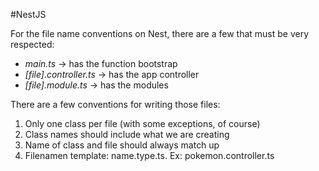 
#NestJS

For the file name conventions on Nest, there are a few that must be very respected:

- _main.ts_ -> has the function bootstrap
- _[file].controller.ts_ -> has the app controller
- _[file].module.ts_ -> has the modules

There are a few conventions for writing those files:

1. Only one class per file (with some exceptions, of course)
2. Class names should include what we are creating
3. Name of class and file should always match up
4. Filenamen template: name.type.ts. Ex: pokemon.controller.ts